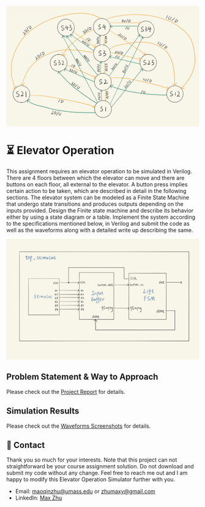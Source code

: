![FSM](https://github.com/MaxyZhu75/Elevator-Operation/blob/main/summary/FSM.png)
# :hourglass_flowing_sand: Elevator Operation
This assignment requires an elevator operation to be simulated in Verilog. There are 4 floors between which the elevator can move and there are buttons on each floor, all external to the elevator. A button press implies certain action to be taken, which are described in detail in the following sections. The elevator system can be modeled as a Finite State Machine that undergo state transitions and produces outputs depending on the inputs provided. Design the Finite state machine and describe its behavior either by using a state diagram or a table. Implement the system according to the specifications mentioned below, in Verilog and submit the code as well as the waveforms along with a detailed write up describing the same.

![FSM](https://github.com/MaxyZhu75/Elevator-Operation/blob/main/summary/Module.png)
## Problem Statement & Way to Approach
Please check out the [Project Report](https://github.com/MaxyZhu75/Elevator-Operation/blob/main/summary/Report/ProjectReport.pdf) for details.
## Simulation Results
Please check out the [Waveforms Screenshots](https://github.com/MaxyZhu75/Elevator-Operation/blob/main/summary/Waveforms/Screenshots.pdf) for details.
## :calling: Contact
Thank you so much for your interests. Note that this project can not straightforward be your course assignment solution. Do not download and submit my code without any change. Feel free to reach me out and I am happy to modify this Elevator Operation Simulator further with you.
* Email: maoqinzhu@umass.edu or zhumaxy@gmail.com
* LinkedIn: [Max Zhu](https://www.linkedin.com/in/maoqinzhu/)
